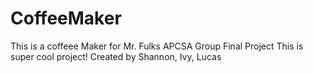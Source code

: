 # CoffeeMaker
This is a coffeee Maker for Mr. Fulks APCSA Group Final Project
This is super cool project! Created by Shannon, Ivy, Lucas
